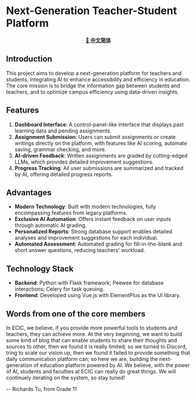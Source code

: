 # Next-Generation Teacher-Student Platform

<div align="center">
  
[**🔣 中文简体**](./README_zh.md)

</div>

## Introduction
This project aims to develop a next-generation platform for teachers and students, integrating AI to enhance accessibility and efficiency in education. The core mission is to bridge the information gap between students and teachers, and to optimize campus efficiency using data-driven insights.

## Features
1. **Dashboard Interface**: A control-panel-like interface that displays past learning data and pending assignments.
2. **Assignment Submission**: Users can submit assignments or create writings directly on the platform, with features like AI scoring, automate saving, grammar checking, and more.
3. **AI-driven Feedback**: Written assignments are graded by cutting-edged LLMs, which provides detailed improvement suggestions.
4. **Progress Tracking**: All user submissions are summarized and tracked by AI, offering detailed progress reports.

## Advantages
- **Modern Technology**: Built with modern technologies, fully encompassing features from legacy platforms.
- **Exclusive AI Automation**: Offers instant feedback on user inputs through automatic AI grading.
- **Personalized Reports**: Strong database support enables detailed analyses and improvement suggestions for each individual.
- **Automated Assessment**: Automated grading for fill-in-the-blank and short answer questions, reducing teachers' workload.

## Technology Stack
- **Backend**: Python with Flask framework; Peewee for database interactions; Celery for task queuing.
- **Frontend**: Developed using Vue.js with ElementPlus as the UI library.

## Words from one of the core members

In ECIC, we believe, if you provide more powerful tools to students and teachers, they can achieve more. At the very beginning, we want to build some kind of blog that can enable students to share their thoughts and sources to other, then we found it is really limited; so we turned to Discord, tring to scale our vision up, then we found it failed to provide something that daily communication platform can; so here we are, building the next-generation of education platform powered by AI. We believe, with the power of AI, students and faculties at ECIC can really do great things. We will continuely iterating on the system, so stay tuned!
<div align="left">
-- Richards Tu, from Grade 11
</div>